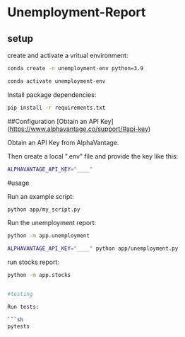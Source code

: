 # Unemployment-Report



## setup

create and activate a vritual environment:

```sh
conda create -n unemployment-env python=3.9

conda activate unemployment-env

```

Install package dependencies: 


```sh
pip install -r requirements.txt
```

##Configuration
[Obtain an API Key] (https://www.alphavantage.co/support/#api-key)


Obtain an API Key from AlphaVantage.

Then create a local ".env" file and provide the key like this:

```sh
ALPHAVANTAGE_API_KEY="____"
``` 

#usage


Run an example script:

```sh
python app/my_script.py
```
Run the unemployment report:

```sh
python -m app.unemployment

ALPHAVANTAGE_API_KEY="____" python app/unemployment.py
```

run stocks report:

```sh
python -m app.stocks


#testing

Run tests:

```sh
pytests
```
